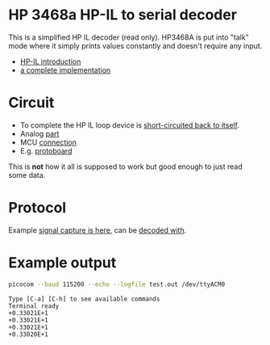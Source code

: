 # HP 3468a HP-IL to serial decoder

This is a simplified HP IL decoder (read only). HP3468A is put into "talk" mode
where it simply prints values constantly and doesn't require any input.

* [HP-IL introduction](http://diyhpl.us/~nmz787/hp_journal/www.hpl.hp.com/hpjournal/pdfs/IssuePDFs/1983-01.pdf)
* [a complete implementation](http://www.jeffcalc.hp41.eu/hpil/)

# Circuit

* To complete the HP IL loop device is [short-circuited back to itself](img/device-back.jpg).
* Analog [part](img/analog-schematic.png)
* MCU [connection](img/mcu-connection.png)
* E.g. [protoboard](img/protoboard.jpg)

This is **not** how it all is supposed to work but good enough to just read some data.

# Protocol

Example [signal capture is here](https://github.com/andreyk0/libsigrokdecode-custom/blob/main/example/hpil.sr),
can be [decoded with](https://github.com/andreyk0/libsigrokdecode-custom/tree/main/decoders/hpil).

# Example output

```bash
picocom --baud 115200 --echo --logfile test.out /dev/ttyACM0
```

```
Type [C-a] [C-h] to see available commands
Terminal ready
+0.33021E+1
+0.33021E+1
+0.33021E+1
+0.33020E+1
```
